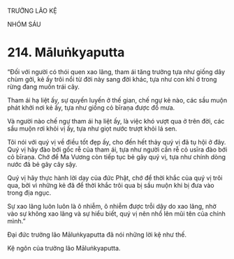 TRƯỞNG LÃO KỆ

NHÓM SÁU

# 214. Māluṅkyaputta

“Đối với người có thói quen xao lãng, tham ái tăng trưởng tựa như giống dây chùm gởi, kẻ ấy trôi nổi từ đời này sang đời khác, tựa như con khỉ ở trong rừng đang muốn trái cây.

Tham ái hạ liệt ấy, sự quyến luyến ở thế gian, chế ngự kẻ nào, các sầu muộn phát khởi nơi kẻ ấy, tựa như giống cỏ bīraṇa được đổ mưa.

Và người nào chế ngự tham ái hạ liệt ấy, là việc khó vượt qua ở trên đời, các sầu muộn rơi khỏi vị ấy, tựa như giọt nước trượt khỏi lá sen.

Tôi nói với quý vị về điều tốt đẹp ấy, cho đến hết thảy quý vị đã tụ hội ở đây. Quý vị hãy đào bới gốc rễ của tham ái, tựa như người cần rễ cỏ usīra đào bới cỏ bīraṇa. Chớ để Ma Vương còn tiếp tục bẻ gãy quý vị, tựa như chính dòng nước đã bẻ gãy cây sậy.

Quý vị hãy thực hành lời dạy của đức Phật, chớ để thời khắc của quý vị trôi qua, bởi vì những kẻ đã để thời khắc trôi qua bị sầu muộn khi bị đưa vào trong địa ngục.

Sự xao lãng luôn luôn là ô nhiễm, ô nhiễm được trỗi dậy do xao lãng, nhờ vào sự không xao lãng và sự hiểu biết, quý vị nên nhổ lên mũi tên của chính mình.”

Đại đức trưởng lão Māluṅkyaputta đã nói những lời kệ như thế.

Kệ ngôn của trưởng lão Māluṅkyaputta.
